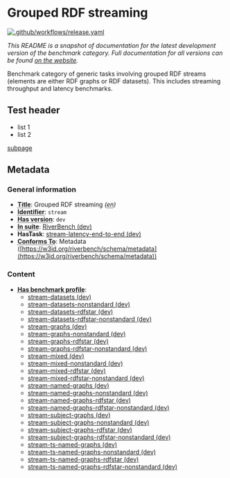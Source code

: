 # Grouped RDF streaming

<!--
--
-- THIS FILE IS AUTOGENERATED. DO NOT EDIT.
-- Please edit the metadata.ttl file instead. The documentation
-- will be regenerated by the CI.
--
-- You can place additional docs in the /doc directory. Remember to link
-- to them from the description in the metadata.ttl file.
--
-->
[![.github/workflows/release.yaml](https://github.com/RiverBench/category-stream/actions/workflows/release.yaml/badge.svg?event=push)](https://github.com/RiverBench/category-stream/actions/workflows/release.yaml)


*This README is a snapshot of documentation for the latest development version of the benchmark category.
Full documentation for all versions can be found [on the website](https://w3id.org/riverbench/categories/stream/dev).*

Benchmark category of generic tasks involving grouped RDF streams (elements are either RDF graphs or RDF datasets). This includes streaming throughput and latency benchmarks.

## Test header

- list 1
- list 2

[subpage](subpage.md)

## Metadata

### General information

- **<abbr title="A name given to the resource.">Title</abbr>**: Grouped RDF streaming _(<abbr title="English">en</abbr>)_
- **<abbr title="An unambiguous reference to the resource within a given context.">Identifier</abbr>**: `stream`
- **<abbr title="Version tag of an artifact">Has version</abbr>**: `dev`
- **<abbr title="Indicates the benchmark suite to which a dataset or profile belongs">In suite</abbr>**: [RiverBench (dev)](https://w3id.org/riverbench/)
- **HasTask**: [stream-latency-end-to-end (dev)](https://w3id.org/riverbench/tasks/stream-latency-end-to-end/dev)
- **<abbr title="An established standard to which the described resource conforms.">Conforms To</abbr>**: Metadata ([https://w3id.org/riverbench/schema/metadata](https://w3id.org/riverbench/schema/metadata))

### Content

- **<abbr title="Indicates benchmark profiles that belong to this benchmark suite.">Has benchmark profile</abbr>**: 
    - [stream-datasets (dev)](https://w3id.org/riverbench/profiles/stream-datasets/dev)
    - [stream-datasets-nonstandard (dev)](https://w3id.org/riverbench/profiles/stream-datasets-nonstandard/dev)
    - [stream-datasets-rdfstar (dev)](https://w3id.org/riverbench/profiles/stream-datasets-rdfstar/dev)
    - [stream-datasets-rdfstar-nonstandard (dev)](https://w3id.org/riverbench/profiles/stream-datasets-rdfstar-nonstandard/dev)
    - [stream-graphs (dev)](https://w3id.org/riverbench/profiles/stream-graphs/dev)
    - [stream-graphs-nonstandard (dev)](https://w3id.org/riverbench/profiles/stream-graphs-nonstandard/dev)
    - [stream-graphs-rdfstar (dev)](https://w3id.org/riverbench/profiles/stream-graphs-rdfstar/dev)
    - [stream-graphs-rdfstar-nonstandard (dev)](https://w3id.org/riverbench/profiles/stream-graphs-rdfstar-nonstandard/dev)
    - [stream-mixed (dev)](https://w3id.org/riverbench/profiles/stream-mixed/dev)
    - [stream-mixed-nonstandard (dev)](https://w3id.org/riverbench/profiles/stream-mixed-nonstandard/dev)
    - [stream-mixed-rdfstar (dev)](https://w3id.org/riverbench/profiles/stream-mixed-rdfstar/dev)
    - [stream-mixed-rdfstar-nonstandard (dev)](https://w3id.org/riverbench/profiles/stream-mixed-rdfstar-nonstandard/dev)
    - [stream-named-graphs (dev)](https://w3id.org/riverbench/profiles/stream-named-graphs/dev)
    - [stream-named-graphs-nonstandard (dev)](https://w3id.org/riverbench/profiles/stream-named-graphs-nonstandard/dev)
    - [stream-named-graphs-rdfstar (dev)](https://w3id.org/riverbench/profiles/stream-named-graphs-rdfstar/dev)
    - [stream-named-graphs-rdfstar-nonstandard (dev)](https://w3id.org/riverbench/profiles/stream-named-graphs-rdfstar-nonstandard/dev)
    - [stream-subject-graphs (dev)](https://w3id.org/riverbench/profiles/stream-subject-graphs/dev)
    - [stream-subject-graphs-nonstandard (dev)](https://w3id.org/riverbench/profiles/stream-subject-graphs-nonstandard/dev)
    - [stream-subject-graphs-rdfstar (dev)](https://w3id.org/riverbench/profiles/stream-subject-graphs-rdfstar/dev)
    - [stream-subject-graphs-rdfstar-nonstandard (dev)](https://w3id.org/riverbench/profiles/stream-subject-graphs-rdfstar-nonstandard/dev)
    - [stream-ts-named-graphs (dev)](https://w3id.org/riverbench/profiles/stream-ts-named-graphs/dev)
    - [stream-ts-named-graphs-nonstandard (dev)](https://w3id.org/riverbench/profiles/stream-ts-named-graphs-nonstandard/dev)
    - [stream-ts-named-graphs-rdfstar (dev)](https://w3id.org/riverbench/profiles/stream-ts-named-graphs-rdfstar/dev)
    - [stream-ts-named-graphs-rdfstar-nonstandard (dev)](https://w3id.org/riverbench/profiles/stream-ts-named-graphs-rdfstar-nonstandard/dev)

